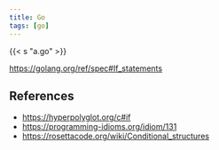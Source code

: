 ```yaml
---
title: Go
tags: [go]
---
```


{{< s "a.go" >}}

<https://golang.org/ref/spec#If_statements>

## References

- <https://hyperpolyglot.org/c#if>
- <https://programming-idioms.org/idiom/131>
- <https://rosettacode.org/wiki/Conditional_structures>
